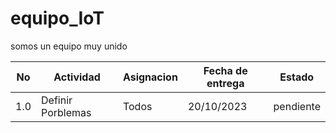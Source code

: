 # equipo_IoT
somos un equipo muy unido

|No|Actividad|Asignacion|Fecha de entrega|Estado|
|--|--|--|--|--|
|1.0|Definir Porblemas|Todos|20/10/2023|pendiente|
    

